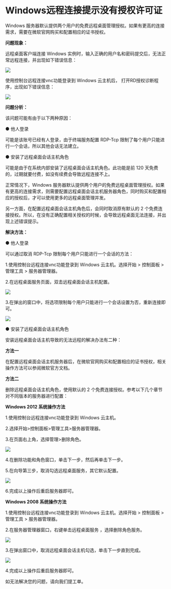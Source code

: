 # Windows远程连接提示没有授权许可证
Windows 服务器默认提供两个用户的免费远程桌面管理授权。如果有更高的连接需求，需要在微软官网购买和配置相应的证书授权。

**问题现象：**

远程桌面客户端连接 Windows 实例时，输入正确的用户名和密码提交后，无法正常远程连接，并出现如下错误信息：

![](https://github.com/jdcloudcom/cn/blob/edit/image/Elastic-Compute/Virtual-Machine/Windows/Windows%E8%BF%9C%E7%A8%8B%E8%BF%9E%E6%8E%A5%E6%8F%90%E7%A4%BA%E6%B2%A1%E6%9C%89%E6%8E%88%E6%9D%83%E8%AE%B8%E5%8F%AF%E8%AF%8101.png)

使用控制台远程连接vnc功能登录到 Windows 云主机后， 打开RD授权诊断程序，出现如下错误信息：

![](https://github.com/jdcloudcom/cn/blob/edit/image/Elastic-Compute/Virtual-Machine/Windows/Windows%E8%BF%9C%E7%A8%8B%E8%BF%9E%E6%8E%A5%E6%8F%90%E7%A4%BA%E6%B2%A1%E6%9C%89%E6%8E%88%E6%9D%83%E8%AE%B8%E5%8F%AF%E8%AF%8102.png)

**问题分析：**


该问题可能有由于以下两种原因：

● 他人登录

可能是该账号已经有人登录，由于终端服务配置 RDP-Tcp 限制了每个用户只能进行一个会话，所以其他会话无法建立。



● 安装了远程桌面会话主机角色

可能是由于在系统内部安装了远程桌面会话主机角色。此功能是前 120 天免费的，过期就要付费，如没有续费会导致远程连接不上。

正常情况下，Windows 服务器默认提供两个用户的免费远程桌面管理授权。如果有更高的连接需求，则需要配置远程桌面会话主机服务器角色，同时购买和配置相应的授权后，才可以使用更多的远程桌面管理并发。

另一方面，在配置远程桌面会话主机角色后，会同时取消原有默认的 2 个免费连接授权。所以，在没有正确配置相关授权的时候，会导致远程桌面无法连接，并出现上述错误提示。



**解決方法：**

● 他人登录

可以通过取消 RDP-Tcp 限制每个用户只能进行一个会话的方法：

1.使用控制台远程连接vnc功能登录到 Windows 云主机。选择开始 > 控制面板 > 管理工具 > 服务器管理器。

2.在远程桌面服务页面，双击远程桌面会话主机配置。

![](https://github.com/jdcloudcom/cn/blob/edit/image/Elastic-Compute/Virtual-Machine/Windows/Windows%E8%BF%9C%E7%A8%8B%E8%BF%9E%E6%8E%A5%E6%8F%90%E7%A4%BA%E6%B2%A1%E6%9C%89%E6%8E%88%E6%9D%83%E8%AE%B8%E5%8F%AF%E8%AF%8103.png)

3.在弹出的窗口中，将选项限制每个用户只能进行一个会话设置为否，重新连接即可。

![](https://github.com/jdcloudcom/cn/blob/edit/image/Elastic-Compute/Virtual-Machine/Windows/Windows%E8%BF%9C%E7%A8%8B%E8%BF%9E%E6%8E%A5%E6%8F%90%E7%A4%BA%E6%B2%A1%E6%9C%89%E6%8E%88%E6%9D%83%E8%AE%B8%E5%8F%AF%E8%AF%8104.png)

● 安装了远程桌面会话主机角色

安装远程桌面会话主机导致的无法远程的解决办法有二种：

**方法一**

在配置远程桌面会话主机服务器后，在微软官网购买和配置相应的证书授权，相关操作方法可以参阅微软官方文档。



**方法二**

删除远程桌面会话主机角色，使用默认的 2 个免费连接授权。参考以下几个章节对不同版本的服务器进行配置：




**Windows 2012 系统操作方法**

1.使用控制台远程连接vnc功能登录到 Windows 云主机。

2.选择开始>控制面板>管理工具>服务器管理器。

3.在页面右上角，选择管理>删除角色。

![](https://github.com/jdcloudcom/cn/blob/edit/image/Elastic-Compute/Virtual-Machine/Windows/Windows%E8%BF%9C%E7%A8%8B%E8%BF%9E%E6%8E%A5%E6%8F%90%E7%A4%BA%E6%B2%A1%E6%9C%89%E6%8E%88%E6%9D%83%E8%AE%B8%E5%8F%AF%E8%AF%8105.png)

4.在删除功能和角色窗口，单击下一步，然后再单击下一步。

5.在向导第三步，取消勾选远程桌面服务，其它默认配置。

![](https://github.com/jdcloudcom/cn/blob/edit/image/Elastic-Compute/Virtual-Machine/Windows/Windows%E8%BF%9C%E7%A8%8B%E8%BF%9E%E6%8E%A5%E6%8F%90%E7%A4%BA%E6%B2%A1%E6%9C%89%E6%8E%88%E6%9D%83%E8%AE%B8%E5%8F%AF%E8%AF%8106.png)

6.完成以上操作后重启服务器即可。



**Windows 2008 系统操作方法**

1.使用控制台远程连接vnc功能登录到 Windows 云主机。选择开始 > 控制面板 > 管理工具 > 服务器管理器。

2.在服务器管理器窗口，右键单击远程桌面服务 ，选择删除角色服务。

![](https://github.com/jdcloudcom/cn/blob/edit/image/Elastic-Compute/Virtual-Machine/Windows/Windows%E8%BF%9C%E7%A8%8B%E8%BF%9E%E6%8E%A5%E6%8F%90%E7%A4%BA%E6%B2%A1%E6%9C%89%E6%8E%88%E6%9D%83%E8%AE%B8%E5%8F%AF%E8%AF%8107.png)

3.在弹出窗口中，取消远程桌面会话主机勾选，单击下一步直到完成。

![](https://github.com/jdcloudcom/cn/blob/edit/image/Elastic-Compute/Virtual-Machine/Windows/Windows%E8%BF%9C%E7%A8%8B%E8%BF%9E%E6%8E%A5%E6%8F%90%E7%A4%BA%E6%B2%A1%E6%9C%89%E6%8E%88%E6%9D%83%E8%AE%B8%E5%8F%AF%E8%AF%8108.png)

4.完成以上操作后重启服务器即可。



如无法解决您的问题，请向我们提工单。